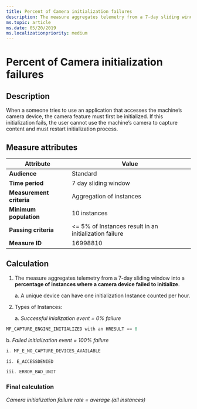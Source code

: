 ```yaml
---
title: Percent of Camera initialization failures
description: The measure aggregates telemetry from a 7-day sliding window into a percentage of instances where a camera device failed to initialize
ms.topic: article
ms.date: 05/20/2019
ms.localizationpriority: medium
---
```


# Percent of Camera initialization failures

## Description

When a someone tries to use an application that accesses the machine’s camera device, the camera feature must first be initialized. If this initialization fails, the user cannot use the machine’s camera to capture content and must restart initialization process.

## Measure attributes

|Attribute|Value|
|----|----|
|**Audience**|Standard|
|**Time period**|7 day sliding window|
|**Measurement criteria**|Aggregation of instances|
|**Minimum population**|10 instances|
|**Passing criteria**|<= 5% of Instances result in an initialization failure|
|**Measure ID**|16998810|

## Calculation

1. The measure aggregates telemetry from a 7-day sliding window into a **percentage of instances where a camera device failed to initialize**.

   a. A unique device can have one initialization Instance counted per hour.

2. Types of Instances:

   a. *Successful inialization event = 0% failure*

```cpp
MF_CAPTURE_ENGINE_INITIALIZED with an HRESULT == 0
```

   b. *Failed initialization event = 100% failure*

```cpp
i. MF_E_NO_CAPTURE_DEVICES_AVAILABLE

ii. E_ACCESSDENIED

iii. ERROR_BAD_UNIT
```

### Final calculation

*Camera initialization failure rate = average (all instances)*